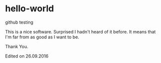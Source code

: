 # hello-world
 github testing
 
This is a nice software. Surprised I hadn't heard of it before.
It means that I'm far from as good as I want to be.

Thank You.

Edited on 26.09.2016
